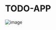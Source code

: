 # TODO-APP
![image](https://github.com/user-attachments/assets/36dd58c3-1635-4e2e-bece-04069196537b)
